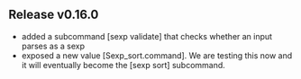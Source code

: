 ## Release v0.16.0

- added a subcommand [sexp validate] that checks whether an input parses as a sexp
- exposed a new value [Sexp_sort.command].  We are testing this now and it will eventually
  become the [sexp sort] subcommand.
